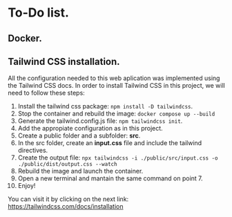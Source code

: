 # To-Do list.

## Docker.

## Tailwind CSS installation.

All the configuration needed to this web aplication was implemented using the Tailwind CSS docs.
In order to install Tailwind CSS in this project, we will need to follow these steps:

1. Install the tailwind css package: `npm install -D tailwindcss`.
2. Stop the container and rebuild the image: `docker compose up --build`
3. Generate the tailwind.config.js file: `npm tailwindcss init`.
4. Add the appropiate configuration as in this project.
5. Create a public folder and a subfolder: **src**.
6. In the src folder, create an **input.css** file and include the tailwind directives.
7. Create the output file: `npx tailwindcss -i ./public/src/input.css -o ./public/dist/output.css --watch`
8. Rebuild the image and launch the container.
9. Open a new terminal and mantain the same command on point 7.
10. Enjoy!

You can visit it by clicking on the next link: https://tailwindcss.com/docs/installation
